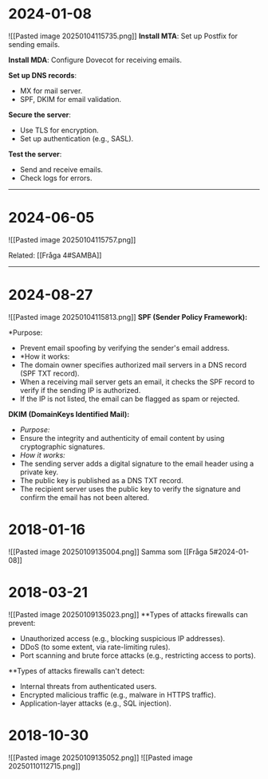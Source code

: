 # 2024-01-08
![[Pasted image 20250104115735.png]]
**Install MTA**: Set up Postfix for sending emails.

**Install MDA**: Configure Dovecot for receiving emails.

**Set up DNS records**:
- MX for mail server.
- SPF, DKIM for email validation.

**Secure the server**:
- Use TLS for encryption.
- Set up authentication (e.g., SASL).

**Test the server**:
- Send and receive emails.
- Check logs for errors.
---
# 2024-06-05
![[Pasted image 20250104115757.png]]

Related:
[[Fråga 4#SAMBA]]

---
# 2024-08-27
![[Pasted image 20250104115813.png]]
**SPF (Sender Policy Framework):**

*Purpose:
- Prevent email spoofing by verifying the sender's email address.
- *How it works:
- The domain owner specifies authorized mail servers in a DNS record (SPF TXT record).
- When a receiving mail server gets an email, it checks the SPF record to verify if the sending IP is authorized.
- If the IP is not listed, the email can be flagged as spam or rejected.

**DKIM (DomainKeys Identified Mail):**

- *Purpose:* 
- Ensure the integrity and authenticity of email content by using cryptographic signatures.
- *How it works:*
- The sending server adds a digital signature to the email header using a private key.
- The public key is published as a DNS TXT record.
- The recipient server uses the public key to verify the signature and confirm the email has not been altered.


# 2018-01-16
![[Pasted image 20250109135004.png]]
Samma som [[Fråga 5#2024-01-08]]
# 2018-03-21
![[Pasted image 20250109135023.png]]
**Types of attacks firewalls can prevent:
- Unauthorized access (e.g., blocking suspicious IP addresses).
- DDoS (to some extent, via rate-limiting rules).
- Port scanning and brute force attacks (e.g., restricting access to ports).

**Types of attacks firewalls can't detect:
- Internal threats from authenticated users.
- Encrypted malicious traffic (e.g., malware in HTTPS traffic).
- Application-layer attacks (e.g., SQL injection).
# 2018-10-30
![[Pasted image 20250109135052.png]]
![[Pasted image 20250110112715.png]]